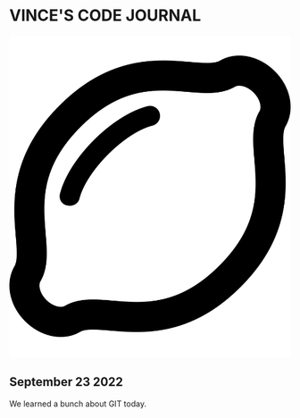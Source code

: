 VINCE'S CODE JOURNAL
====================

![Image](lemon.svg "lemon")

September 23 2022
-----------------

We learned a bunch about GIT today.